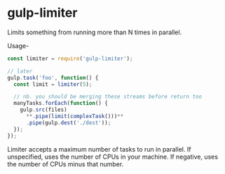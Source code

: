 # gulp-limiter

Limits something from running more than N times in parallel.

Usage-

```js
const limiter = require('gulp-limiter');

// later
gulp.task('foo', function() {
  const limit = limiter(5);

  // nb. you should be merging these streams before return too
  manyTasks.forEach(function() {
    gulp.src(files)
      **.pipe(limit(complexTask()))**
      .pipe(gulp.dest('./dest'));
  });
});
```

Limiter accepts a maximum number of tasks to run in parallel.
If unspecified, uses the number of CPUs in your machine.
If negative, uses the number of CPUs minus that number.

